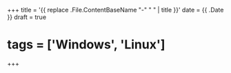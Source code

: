 +++
title = '{{ replace .File.ContentBaseName "-" " " | title }}'
date = {{ .Date }}
draft = true
# tags = ['Windows', 'Linux']
+++

<!--more-->
